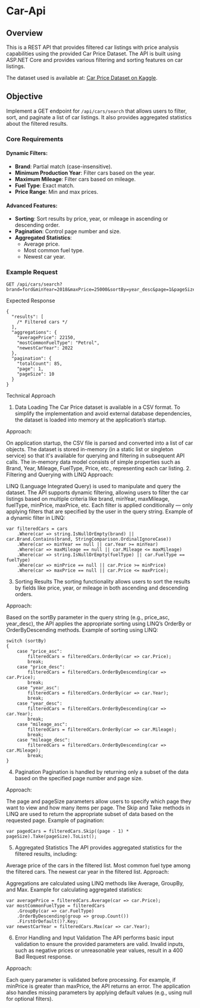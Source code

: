 # Car-Api

## Overview
This is a REST API that provides filtered car listings with price analysis capabilities using the provided Car Price Dataset. The API is built using ASP.NET Core and provides various filtering and sorting features on car listings.

The dataset used is available at: [Car Price Dataset on Kaggle](https://www.kaggle.com/datasets/asinow/car-price-dataset).

## Objective
Implement a GET endpoint for `/api/cars/search` that allows users to filter, sort, and paginate a list of car listings. It also provides aggregated statistics about the filtered results.

### Core Requirements
#### Dynamic Filters:
- **Brand**: Partial match (case-insensitive).
- **Minimum Production Year**: Filter cars based on the year.
- **Maximum Mileage**: Filter cars based on mileage.
- **Fuel Type**: Exact match.
- **Price Range**: Min and max prices.

#### Advanced Features:
- **Sorting**: Sort results by price, year, or mileage in ascending or descending order.
- **Pagination**: Control page number and size.
- **Aggregated Statistics**:
  - Average price.
  - Most common fuel type.
  - Newest car year.

### Example Request
```http
GET /api/cars/search?brand=ford&minYear=2018&maxPrice=25000&sortBy=year_desc&page=1&pageSize=10
```

Expected Response
```http
{
  "results": [
    /* Filtered cars */
  ],
  "aggregations": {
    "averagePrice": 22150,
    "mostCommonFuelType": "Petrol",
    "newestCarYear": 2022
  },
  "pagination": {
    "totalCount": 85,
    "page": 1,
    "pageSize": 10
  }
}

```

Technical Approach
1. Data Loading
The Car Price dataset is available in a CSV format. To simplify the implementation and avoid external database dependencies, the dataset is loaded into memory at the application’s startup.

Approach:

On application startup, the CSV file is parsed and converted into a list of car objects.
The dataset is stored in-memory (in a static list or singleton service) so that it's available for querying and filtering in subsequent API calls.
The in-memory data model consists of simple properties such as Brand, Year, Mileage, FuelType, Price, etc., representing each car listing.
2. Filtering and Querying with LINQ
Approach:

LINQ (Language Integrated Query) is used to manipulate and query the dataset.
The API supports dynamic filtering, allowing users to filter the car listings based on multiple criteria like brand, minYear, maxMileage, fuelType, minPrice, maxPrice, etc.
Each filter is applied conditionally — only applying filters that are specified by the user in the query string.
Example of a dynamic filter in LINQ:

```
var filteredCars = cars
    .Where(car => string.IsNullOrEmpty(brand) || car.Brand.Contains(brand, StringComparison.OrdinalIgnoreCase))
    .Where(car => minYear == null || car.Year >= minYear)
    .Where(car => maxMileage == null || car.Mileage <= maxMileage)
    .Where(car => string.IsNullOrEmpty(fuelType) || car.FuelType == fuelType)
    .Where(car => minPrice == null || car.Price >= minPrice)
    .Where(car => maxPrice == null || car.Price <= maxPrice);
```

3. Sorting Results
The sorting functionality allows users to sort the results by fields like price, year, or mileage in both ascending and descending orders.

Approach:

Based on the sortBy parameter in the query string (e.g., price_asc, year_desc), the API applies the appropriate sorting using LINQ’s OrderBy or OrderByDescending methods.
Example of sorting using LINQ:
```
switch (sortBy)
{
    case "price_asc":
        filteredCars = filteredCars.OrderBy(car => car.Price);
        break;
    case "price_desc":
        filteredCars = filteredCars.OrderByDescending(car => car.Price);
        break;
    case "year_asc":
        filteredCars = filteredCars.OrderBy(car => car.Year);
        break;
    case "year_desc":
        filteredCars = filteredCars.OrderByDescending(car => car.Year);
        break;
    case "mileage_asc":
        filteredCars = filteredCars.OrderBy(car => car.Mileage);
        break;
    case "mileage_desc":
        filteredCars = filteredCars.OrderByDescending(car => car.Mileage);
        break;
}
```
4. Pagination
Pagination is handled by returning only a subset of the data based on the specified page number and page size.

Approach:

The page and pageSize parameters allow users to specify which page they want to view and how many items per page.
The Skip and Take methods in LINQ are used to return the appropriate subset of data based on the requested page.
Example of pagination:
```
var pagedCars = filteredCars.Skip((page - 1) * pageSize).Take(pageSize).ToList();
```

5. Aggregated Statistics
The API provides aggregated statistics for the filtered results, including:

Average price of the cars in the filtered list.
Most common fuel type among the filtered cars.
The newest car year in the filtered list.
Approach:

Aggregations are calculated using LINQ methods like Average, GroupBy, and Max.
Example for calculating aggregated statistics:
```
var averagePrice = filteredCars.Average(car => car.Price);
var mostCommonFuelType = filteredCars
    .GroupBy(car => car.FuelType)
    .OrderByDescending(group => group.Count())
    .FirstOrDefault()?.Key;
var newestCarYear = filteredCars.Max(car => car.Year);
```

6. Error Handling and Input Validation
The API performs basic input validation to ensure the provided parameters are valid. Invalid inputs, such as negative prices or unreasonable year values, result in a 400 Bad Request response.

Approach:

Each query parameter is validated before processing. For example, if minPrice is greater than maxPrice, the API returns an error.
The application also handles missing parameters by applying default values (e.g., using null for optional filters).
